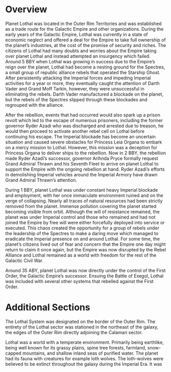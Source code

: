 # Overview

Planet Lothal was located in the Outer Rim Territories and was established as a trade route for the Galactic Empire and other organizations.
During the early years of the Galactic Empire, Lothal was currently in a state of economic neglect and offered a deal for the Empire to take full ownership of the planet’s industries, at the cost of the promise of security and riches.
The citizens of Lothal had many doubts and worries about the Empire taking over planet Lothal and instead attempted an insurgency which failed.
Around 5 BBY when Lothal was growing in success due to the Empire’s reign over the planet, Lothal had become a nesting ground for the Spectres, a small group of republic alliance rebels that operated the Starship Ghost.
After persistently attacking the Imperial forces and impeding Imperial activities for a year or more, they eventually caught the attention of Darth Vader and Grand Moff Tarkin, however, they were unsuccessful in eliminating the rebels.
Darth Vader manufactured a blockade on the planet, but the rebels of the Spectres slipped through these blockades and regrouped with the alliance.

After the rebellion, events that had occurred would also spark up a prison revolt which led to the escape of numerous prisoners, including the former governor Ryder Azadi who was discharged and arrested due to treason, he would then proceed to activate another rebel cell on Lothal before continuing his escape.
The Imperial blockade has become an uncertain situation and caused severe obstacles for Princess Leia Organa to embark on a mercy mission to Lothal.
However, this mission was a deception for Princess Organa to deliver ships to the rebellion.
Now in 2 BBY, the rebellion made Ryder Azadi’s successor, governor Arihnda Pryce formally request Grand Admiral Thrawn and his Seventh Fleet to arrive on planet Lothal to support the Empire with the ongoing rebellion at hand.
Ryder Azadi’s efforts in demolishing Imperial vehicles around the Imperial Armory have drawn Grand Admiral Thrawn’s attention.

During 1 BBY, planet Lothal was under constant heavy Imperial blockade and employment, with her once immaculate environment ruined and on the verge of collapsing.
Nearly all traces of natural resources had been strictly removed from the planet.
Immense pollution covering the planet started becoming visible from orbit.
Although the will of resistance remained, the planet was under Imperial control and those who remained and had not joined the Empire by free will were either forcefully deployed into service or executed.
This chaos created the opportunity for a group of rebels under the leadership of the Spectres to make a daring move which managed to eradicate the Imperial presence on and around Lothal.
For some time, the planet’s citizens lived out of fear and concern that the Empire one day might return to claim it once again, but the Empire was now disrupted by the Rebel Alliance and Lothal remained as a world with freedom for the rest of the Galactic Civil War.

Around 35 ABY, planet Lothal was now directly under the control of the First Order, the Galactic Empire’s successor.
Ensuing the Battle of Exegol, Lothal was included with several other systems that rebelled against the First Order.

# Additional Sections

The Lothal System was designated on the border of the Outer Rim.
The entirety of the Lothal sector was stationed in the northeast of the galaxy, the edges of the Outer Rim directly adjoining the Calamari sector.

Lothal was a world with a temperate environment.
Primarily being earthlike, being well known for its grassy plains, spine tree forests, farmland, snow-capped mountains, and shallow inland seas of purified water.
The planet had its fauna with creatures for example loth wolves.
The loth-wolves were believed to be extinct throughout the galaxy during the Imperial Era.
It was
